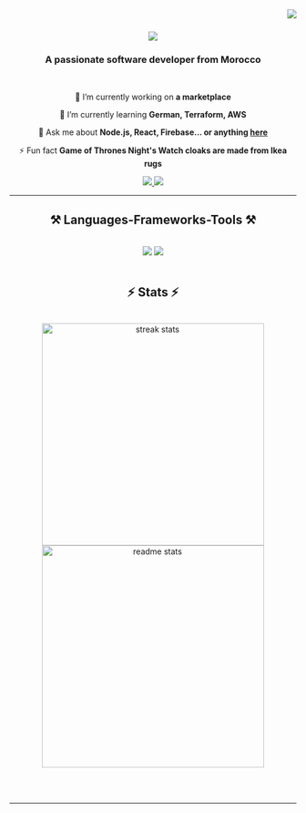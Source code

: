 <img align="right" src="https://visitor-badge.laobi.icu/badge?page_id=diaeddine1.diaeddine1" />

<h1 align="center">
    <img src="https://readme-typing-svg.herokuapp.com/?font=Righteous&size=35&center=true&vCenter=true&width=500&height=70&duration=4000&lines=Hi+There!+👋;+I'm+Dia+Eddine+Aberane!;" />
</h1>

<h3 align="center">A passionate software developer from Morocco </h3>

<br/>

<div align="center">
 
 🔭 I’m currently working on **a marketplace**
 
 🌱 I’m currently learning **German, Terraform, AWS**

💬 Ask me about **Node.js, React, Firebase... or anything [here](https://github.com/salesp07/salesp07/issues)**

⚡ Fun fact **Game of Thrones Night's Watch cloaks are made from Ikea rugs**

 </div>
 
<div align="center"> 
  <a href="mailto:aberane.dia@gmail.com">
    <img src="https://img.shields.io/badge/Gmail-333333?style=for-the-badge&logo=gmail&logoColor=red" />
  </a>
  <a href="https://www.linkedin.com/in/dia-aberane/" target="_blank">
    <img src="https://img.shields.io/badge/LinkedIn-0077B5?style=for-the-badge&logo=linkedin&logoColor=white" target="_blank" />
  </a>
</div>

 <hr/>
 
<h2 align="center">⚒️ Languages-Frameworks-Tools ⚒️</h2>
<br/>
<div align="center">
    <img src="https://skillicons.dev/icons?i=react,bootstrap,mui,html,css,vscode,github,figma,tailwind,git,r" />
    <img src="https://skillicons.dev/icons?i=nodejs,python,javascript,typescript,express,firebase,mongodb,c,java,nextjs,mysql,flask" /><br>
</div>

<br/>

<h2 align="center">⚡ Stats ⚡</h2>
<br>
<div align=center>
   <img width=390 src="https://github-readme-streak-stats-salesp07.vercel.app/?user=diaeddine1&count_private=true&theme=react&border_radius=10" alt="streak stats"/>
   <img width=390 src="https://github-readme-stats.vercel.app/api?username=diaeddine1&count_private=true&show_icons=true&theme=react&rank_icon=github&border_radius=10" alt="readme stats" />
    
  <br/>
  
</div>

<br/><br/>

<hr/>

<br/>
